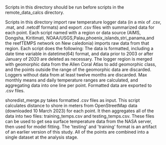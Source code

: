 Scripts in this directory should be run before scripts in the remote_data_calcs directory. 

Scripts in this directory import raw temperature logger data (in a mix of .csv, .mat, and .netcdf formats) and export .csv files with summarized data for each point. 
Each script named with a region or data source (AIMS, Dongsha, Kiritimati, NOAA/USGS,Palau,phoenix\_islands,stri\_panama,and the reefTEMPS network on New caledonia) imports raw data from that region. Each script does the following:
    The data is formatted, including a date time variable in datetime(64) format, and data prior to 2003 or after January of 2020 are deleted as necessary. 
    The logger region is merged with geomorphic data from the Allen Coral Atlas to add geomorphic class, and the points outside the range of the geomorphic data are discarded. 
    Loggers without data from at least twelve months are discarded. 
    Max monthly means and daily temperature ranges are calculated, and aggregating data into one line per point. 
    Formatted data are exported to .csv files.
    
shoredist_merge.py takes formatted .csv files as input. This script calculates distance to shore in meters from OpenStreetMap data (downloaded 10 March 2023) for each point. 
It then aggregates all of the data into two files: training\_temps.csv and testing\_temps.csv. These files can be used to get sea surface temperature data from the NASA server, then used for model fitting.
The 'testing' and 'training' format is an artifact of an earlier version of this study. All of the points are combined into a single dataset at the analysis stage. 
